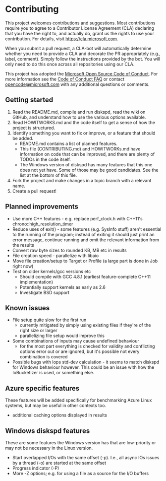 # Contributing

This project welcomes contributions and suggestions. Most contributions require you to
agree to a Contributor License Agreement (CLA) declaring that you have the right to,
and actually do, grant us the rights to use your contribution. For details, visit
https://cla.microsoft.com.

When you submit a pull request, a CLA-bot will automatically determine whether you need
to provide a CLA and decorate the PR appropriately (e.g., label, comment). Simply follow the
instructions provided by the bot. You will only need to do this once across all repositories using
our CLA.

This project has adopted the [Microsoft Open Source Code of Conduct](https://opensource.microsoft.com/codeofconduct/).
For more information see the [Code of Conduct FAQ](https://opensource.microsoft.com/codeofconduct/faq/)
or contact [opencode@microsoft.com](mailto:opencode@microsoft.com) with any additional questions or
comments.

## Getting started

1. Read the README.md, compile and run diskspd, read the wiki on GitHub, and understand how to use
   the various options available.
2. Read HOWITWORKS.md and the code itself to get a sense of how the project is structured.
3. Identify something you want to fix or improve, or a feature that should be added.
    - README.md contains a list of planned features.
    - This file (CONTRIBUTING.md) and HOWITWORKs.md have information on code that can be improved,
      and there are plenty of TODOs in the code itself.
    - The Windows version of diskspd has many features that this one does not yet have. Some of
      those may be good candidates. See the list at the bottom of this file.
4. Fork the project and make changes in a topic branch with a relevant name.
5. Create a pull request!

## Planned improvements

- Use more C++ features - e.g. replace perf\_clock.h with C++11's chrono::high\_resolution\_timer
- Reduce uses of exit() - some features (e.g. SysInfo stuff) aren't essential to the running of the
  program; instead of exiting it should just print an error message, continue running and omit the
  relevant information from the results
- Convert raw byte sizes to rounded KB, MB etc in results
- File creation speed - parallelize with libaio
- Move file creation/setup to Target or Profile (a large part is done in Job right now)
- Test on older kernels/gcc versions etc
    - Should compile with GCC 4.8.1 (earliest feature-complete C++11 implementation)
    - Potentially support kernels as early as 2.6
    - Investigate BSD support

## Known issues

- File setup quite slow for the first run
    - currently mitigated by simply using existing files if they're of the right size or larger
    - parallelizing file setup would improve this
- Some combinations of inputs may cause undefined behaviour
    - for the most part everything is checked for validity and conflicting options error out or are
      ignored, but it's possible not every combination is covered
- Possible bugs with Iops std-dev calculation - it seems to match diskspd for Windows behaviour
  however. This could be an issue with how the IoBucketizer is used, or something else.

## Azure specific features

These features will be added specifically for benchmarking Azure Linux systems, but may be useful in
other contexts too.

- additional caching options displayed in results

## Windows diskspd features

These are some features the Windows version has that are low-priority or may not be necessary in the
Linux version.

- Start overlapped I/Os with the same offset (-p). I.e., all async IOs issues by a thread (-o) are
  started at the same offset
- Progress indicator (-P)
- More -Z options; e.g. for using a file as a source for the I/O buffers

